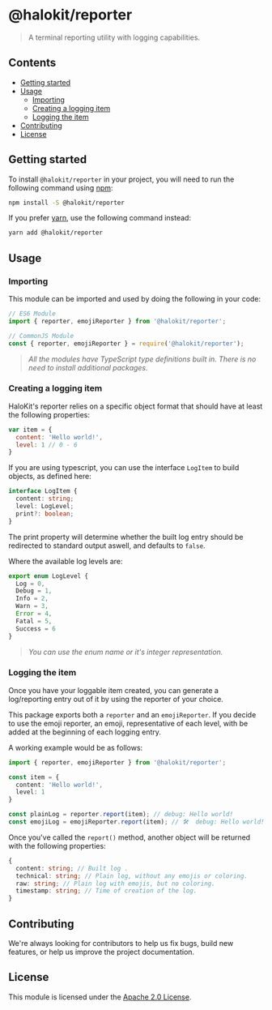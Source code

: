 # @halokit/reporter

> A terminal reporting utility with logging capabilities.

## Contents

- [Getting started](#getting-started)
- [Usage](#usage)
  - [Importing](#importing)
  - [Creating a logging item](#creating-a-logging-item)
  - [Logging the item](#logging-the-item)
- [Contributing](#contributing)
- [License](#license)

## Getting started

To install `@halokit/reporter` in your project, you will need to run the following command using [npm](https://www.npmjs.com/):

```bash
npm install -S @halokit/reporter
```

If you prefer [yarn](https://yarnpkg.com/en/), use the following command instead:

```bash
yarn add @halokit/reporter
```

## Usage

### Importing

This module can be imported and used by doing the following in your code:

```typescript
// ES6 Module
import { reporter, emojiReporter } from '@halokit/reporter';

// CommonJS Module
const { reporter, emojiReporter } = require('@halokit/reporter');
```

> *All the modules have TypeScript type definitions built in. There is no need to install additional packages.*

### Creating a logging item

HaloKit's reporter relies on a specific object format that should have at least the following properties:

```javascript
var item = {
  content: 'Hello world!',
  level: 1 // 0 - 6
}
```

If you are using typescript, you can use the interface `LogItem` to build objects, as defined here:

```typescript
interface LogItem {
  content: string;
  level: LogLevel;
  print?: boolean;
}
```

The print property will determine whether the built log entry should be redirected to standard output aswell, and defaults to `false`.

Where the available log levels are:

```typescript
export enum LogLevel {
  Log = 0,
  Debug = 1,
  Info = 2,
  Warn = 3,
  Error = 4,
  Fatal = 5,
  Success = 6
}
```

> *You can use the enum name or it's integer representation.*

### Logging the item

Once you have your loggable item created, you can generate a log/reporting entry out of it by using the reporter of your choice.

This package exports both a `reporter` and an `emojiReporter`. If you decide to use the emoji reporter, an emoji, representative of each level, with be added at the beginning of each logging entry.

A working example would be as follows:

```typescript
import { reporter, emojiReporter } from '@halokit/reporter';

const item = {
  content: 'Hello world!',
  level: 1
}

const plainLog = reporter.report(item); // debug: Hello world!
const emojiLog = emojiReporter.report(item); // 🛠  debug: Hello world!
```

Once you've called the `report()` method, another object will be returned with the following properties:

```typescript
{
  content: string; // Built log .
  technical: string; // Plain log, without any emojis or coloring.
  raw: string; // Plain log with emojis, but no coloring.
  timestamp: string; // Time of creation of the log.
}
```

## Contributing

We're always looking for contributors to help us fix bugs, build new features, or help us improve the project documentation.

## License

This module is licensed under the [Apache 2.0 License](https://github.com/halogen-cli/halogen/blob/master/LICENSE).
